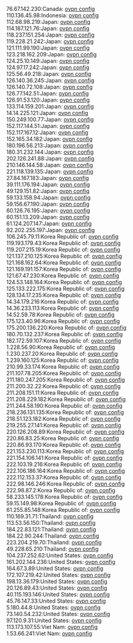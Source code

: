 76.67.142.230:Canada: [ovpn config](vpn/76_67_142_230.ovpn)  
110.136.45.98:Indonesia: [ovpn config](vpn/110_136_45_98.ovpn)  
112.68.98.219:Japan: [ovpn config](vpn/112_68_98_219.ovpn)  
114.187.121.76:Japan: [ovpn config](vpn/114_187_121_76.ovpn)  
118.237.151.254:Japan: [ovpn config](vpn/118_237_151_254.ovpn)  
119.228.21.242:Japan: [ovpn config](vpn/119_228_21_242.ovpn)  
121.111.99.190:Japan: [ovpn config](vpn/121_111_99_190.ovpn)  
123.218.162.209:Japan: [ovpn config](vpn/123_218_162_209.ovpn)  
124.25.10.149:Japan: [ovpn config](vpn/124_25_10_149.ovpn)  
124.97.17.242:Japan: [ovpn config](vpn/124_97_17_242.ovpn)  
125.56.49.218:Japan: [ovpn config](vpn/125_56_49_218.ovpn)  
126.140.36.245:Japan: [ovpn config](vpn/126_140_36_245.ovpn)  
126.140.72.108:Japan: [ovpn config](vpn/126_140_72_108.ovpn)  
126.77.142.51:Japan: [ovpn config](vpn/126_77_142_51.ovpn)  
126.91.53.120:Japan: [ovpn config](vpn/126_91_53_120.ovpn)  
133.114.159.201:Japan: [ovpn config](vpn/133_114_159_201.ovpn)  
14.14.225.121:Japan: [ovpn config](vpn/14_14_225_121.ovpn)  
150.249.100.77:Japan: [ovpn config](vpn/150_249_100_77.ovpn)  
152.117.144.51:Japan: [ovpn config](vpn/152_117_144_51.ovpn)  
152.117.167.12:Japan: [ovpn config](vpn/152_117_167_12.ovpn)  
152.165.34.182:Japan: [ovpn config](vpn/152_165_34_182.ovpn)  
180.196.56.213:Japan: [ovpn config](vpn/180_196_56_213.ovpn)  
180.31.232.144:Japan: [ovpn config](vpn/180_31_232_144.ovpn)  
202.126.241.88:Japan: [ovpn config](vpn/202_126_241_88.ovpn)  
210.146.144.58:Japan: [ovpn config](vpn/210_146_144_58.ovpn)  
221.118.139.135:Japan: [ovpn config](vpn/221_118_139_135.ovpn)  
27.84.167.183:Japan: [ovpn config](vpn/27_84_167_183.ovpn)  
39.111.176.194:Japan: [ovpn config](vpn/39_111_176_194.ovpn)  
49.129.151.82:Japan: [ovpn config](vpn/49_129_151_82.ovpn)  
59.133.158.94:Japan: [ovpn config](vpn/59_133_158_94.ovpn)  
59.156.67.190:Japan: [ovpn config](vpn/59_156_67_190.ovpn)  
60.126.76.195:Japan: [ovpn config](vpn/60_126_76_195.ovpn)  
60.151.13.209:Japan: [ovpn config](vpn/60_151_13_209.ovpn)  
61.124.207.147:Japan: [ovpn config](vpn/61_124_207_147.ovpn)  
92.202.255.197:Japan: [ovpn config](vpn/92_202_255_197.ovpn)  
106.245.79.11:Korea Republic of: [ovpn config](vpn/106_245_79_11.ovpn)  
119.193.179.43:Korea Republic of: [ovpn config](vpn/119_193_179_43.ovpn)  
119.207.215.19:Korea Republic of: [ovpn config](vpn/119_207_215_19.ovpn)  
121.137.210.125:Korea Republic of: [ovpn config](vpn/121_137_210_125.ovpn)  
121.168.162.64:Korea Republic of: [ovpn config](vpn/121_168_162_64.ovpn)  
121.169.191.157:Korea Republic of: [ovpn config](vpn/121_169_191_157.ovpn)  
121.67.47.230:Korea Republic of: [ovpn config](vpn/121_67_47_230.ovpn)  
124.53.148.164:Korea Republic of: [ovpn config](vpn/124_53_148_164.ovpn)  
125.133.222.175:Korea Republic of: [ovpn config](vpn/125_133_222_175.ovpn)  
128.134.17.235:Korea Republic of: [ovpn config](vpn/128_134_17_235.ovpn)  
14.34.179.216:Korea Republic of: [ovpn config](vpn/14_34_179_216.ovpn)  
14.36.233.113:Korea Republic of: [ovpn config](vpn/14_36_233_113.ovpn)  
14.52.59.78:Korea Republic of: [ovpn config](vpn/14_52_59_78.ovpn)  
175.123.40.96:Korea Republic of: [ovpn config](vpn/175_123_40_96.ovpn)  
175.200.136.220:Korea Republic of: [ovpn config](vpn/175_200_136_220.ovpn)  
180.70.132.237:Korea Republic of: [ovpn config](vpn/180_70_132_237.ovpn)  
182.172.59.107:Korea Republic of: [ovpn config](vpn/182_172_59_107.ovpn)  
1.228.56.90:Korea Republic of: [ovpn config](vpn/1_228_56_90.ovpn)  
1.230.237.20:Korea Republic of: [ovpn config](vpn/1_230_237_20.ovpn)  
1.239.160.125:Korea Republic of: [ovpn config](vpn/1_239_160_125.ovpn)  
210.99.33.174:Korea Republic of: [ovpn config](vpn/210_99_33_174.ovpn)  
211.107.78.205:Korea Republic of: [ovpn config](vpn/211_107_78_205.ovpn)  
211.180.247.205:Korea Republic of: [ovpn config](vpn/211_180_247_205.ovpn)  
211.200.32.22:Korea Republic of: [ovpn config](vpn/211_200_32_22.ovpn)  
211.208.151.11:Korea Republic of: [ovpn config](vpn/211_208_151_11.ovpn)  
211.208.229.182:Korea Republic of: [ovpn config](vpn/211_208_229_182.ovpn)  
211.244.58.190:Korea Republic of: [ovpn config](vpn/211_244_58_190.ovpn)  
218.236.131.135:Korea Republic of: [ovpn config](vpn/218_236_131_135.ovpn)  
218.51.123.182:Korea Republic of: [ovpn config](vpn/218_51_123_182.ovpn)  
219.255.27.141:Korea Republic of: [ovpn config](vpn/219_255_27_141.ovpn)  
220.126.208.89:Korea Republic of: [ovpn config](vpn/220_126_208_89.ovpn)  
220.86.83.25:Korea Republic of: [ovpn config](vpn/220_86_83_25.ovpn)  
220.86.93.170:Korea Republic of: [ovpn config](vpn/220_86_93_170.ovpn)  
221.153.230.113:Korea Republic of: [ovpn config](vpn/221_153_230_113.ovpn)  
221.154.106.141:Korea Republic of: [ovpn config](vpn/221_154_106_141.ovpn)  
222.103.19.216:Korea Republic of: [ovpn config](vpn/222_103_19_216.ovpn)  
222.106.186.164:Korea Republic of: [ovpn config](vpn/222_106_186_164.ovpn)  
222.112.153.37:Korea Republic of: [ovpn config](vpn/222_112_153_37.ovpn)  
222.98.146.246:Korea Republic of: [ovpn config](vpn/222_98_146_246.ovpn)  
222.98.87.2:Korea Republic of: [ovpn config](vpn/222_98_87_2.ovpn)  
58.233.145.178:Korea Republic of: [ovpn config](vpn/58_233_145_178.ovpn)  
59.15.149.98:Korea Republic of: [ovpn config](vpn/59_15_149_98.ovpn)  
61.255.85.148:Korea Republic of: [ovpn config](vpn/61_255_85_148.ovpn)  
110.169.31.71:Thailand: [ovpn config](vpn/110_169_31_71.ovpn)  
113.53.56.150:Thailand: [ovpn config](vpn/113_53_56_150.ovpn)  
184.22.83.121:Thailand: [ovpn config](vpn/184_22_83_121.ovpn)  
184.22.90.244:Thailand: [ovpn config](vpn/184_22_90_244.ovpn)  
223.204.219.70:Thailand: [ovpn config](vpn/223_204_219_70.ovpn)  
49.228.65.210:Thailand: [ovpn config](vpn/49_228_65_210.ovpn)  
104.237.252.62:United States: [ovpn config](vpn/104_237_252_62.ovpn)  
161.202.144.236:United States: [ovpn config](vpn/161_202_144_236.ovpn)  
164.67.3.89:United States: [ovpn config](vpn/164_67_3_89.ovpn)  
172.107.219.42:United States: [ovpn config](vpn/172_107_219_42.ovpn)  
198.13.36.179:United States: [ovpn config](vpn/198_13_36_179.ovpn)  
20.126.89.43:United States: [ovpn config](vpn/20_126_89_43.ovpn)  
40.115.193.146:United States: [ovpn config](vpn/40_115_193_146.ovpn)  
45.76.147.33:United States: [ovpn config](vpn/45_76_147_33.ovpn)  
5.180.44.8:United States: [ovpn config](vpn/5_180_44_8.ovpn)  
73.140.54.232:United States: [ovpn config](vpn/73_140_54_232.ovpn)  
97.120.9.31:United States: [ovpn config](vpn/97_120_9_31.ovpn)  
113.173.107.55:Viet Nam: [ovpn config](vpn/113_173_107_55.ovpn)  
1.53.66.241:Viet Nam: [ovpn config](vpn/1_53_66_241.ovpn)  
